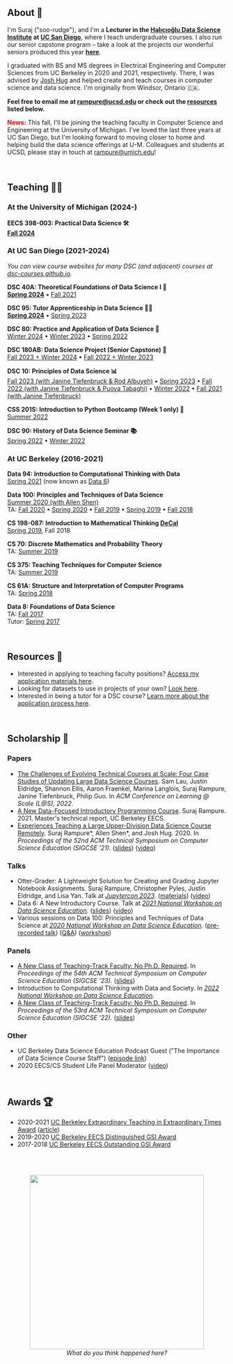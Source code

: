 ---
---

<!-- ✉️ <a>rampure@ucsd.edu</a><br>
💼 <a href="https://g.page/SDSC_UCSanDiego?share">SDSC 244E</a> -->

<a name='about'></a>

## About 👋

I'm Suraj ("soo-rudge"), and I'm a **Lecturer in the [Halıcıoğlu Data Science Institute](https://datascience.ucsd.edu) at [UC San Diego](https://www.ucsd.edu)**, where I teach undergraduate courses. I also run our senior capstone program – take a look at the projects our wonderful seniors produced this year [**here**](https://dsc-capstone.org/showcase-24).

I graduated with BS and MS degrees in Electrical Engineering and Computer Sciences from UC Berkeley in 2020 and 2021, respectively. There, I was advised by [Josh Hug](https://www2.eecs.berkeley.edu/Faculty/Homepages/joshhug.html) and helped create and teach courses in computer science and data science. I'm originally from Windsor, Ontario 🇨🇦.

**Feel free to email me at <a>rampure@ucsd.edu</a> or check out the [resources](#resources-) listed below.**

<span style="color:red"><b>News:</b></span> This fall, I'll be joining the teaching faculty in Computer Science and Engineering at the University of Michigan. I've loved the last three years at UC San Diego, but I'm looking forward to moving closer to home and helping build the data science offerings at U-M. Colleagues and students at UCSD, please stay in touch at <a>rampure@umich.edu</a>!

<br>

<a name='teaching'></a>

## Teaching 👨‍🏫

### At the University of Michigan (2024-)

**EECS 398-003: Practical Data Science 🛠️**<br>
[**Fall 2024**](https://practicaldsc.org)

### At UC San Diego (2021-2024)

_You can view course websites for many DSC (and adjacent) courses at [dsc-courses.github.io](https://dsc-courses.github.io)._

**DSC 40A: Theoretical Foundations of Data Science I 🧠**<br>
[**Spring 2024**](https://dsc-courses.github.io/dsc40a-2024-sp) • [Fall 2021](http://dsc-courses.github.io/dsc40a-2021-fa/)

**DSC 95: Tutor Apprenticeship in Data Science 🧑‍🏫**<br>
[**Spring 2024**](https://dsc-courses.github.io/dsc95-2024-sp/) • [Spring 2023](https://dsc-courses.github.io/dsc95-2023-sp/)

**DSC 80: Practice and Application of Data Science 💪**<br>
[Winter 2024](https://dsc-courses.github.io/dsc80-2024-wi) • [Winter 2023](https://dsc-courses.github.io/dsc80-2023-wi) • [Spring 2022](https://dsc-courses.github.io/dsc80-2022-sp)

**DSC 180AB: Data Science Project (Senior Capstone) 👷**<br>
[Fall 2023 + Winter 2024](https://dsc-capstone.org) • [Fall 2022 + Winter 2023](https://dsc-capstone.org/2022-23/)

**DSC 10: Principles of Data Science 📊**<br>
[Fall 2023 (with Janine Tiefenbruck & Rod Albuyeh)](https://dsc-courses.github.io/dsc10-2023-fa/) • [Spring 2023](https://dsc-courses.github.io/dsc10-2023-sp/) • [Fall 2022 (with Janine Tiefenbruck & Puoya Tabaghi)](http://dsc-courses.github.io/dsc10-2022-fa/) • [Winter 2022](http://dsc-courses.github.io/dsc10-2022-wi/) • [Fall 2021 (with Janine Tiefenbruck)](http://dsc-courses.github.io/dsc10-2021-fa/)

**CSS 201S: Introduction to Python Bootcamp (Week 1 only) 🥾**<br>
[Summer 2022](https://rampure.org/css-python-bootcamp/)

**DSC 90: History of Data Science Seminar 📚**<br>
[Spring 2022](http://dsc-courses.github.io/dsc90-2022-sp/) • [Winter 2022](http://dsc-courses.github.io/dsc90-2022-wi/)

### At UC Berkeley (2016-2021)

**Data 94: Introduction to Computational Thinking with Data**<br>
[Spring 2021](http://data94.org) (now known as [Data 6](http://data6.org))

**Data 100: Principles and Techniques of Data Science**<br>
[Summer 2020 (with Allen Shen)](http://ds100.org/su20)<br>TA: [Fall 2020](http://ds100.org/fa20) • [Spring 2020](http://ds100.org/sp20) • [Fall 2019](http://ds100.org/fa19) • [Spring 2019](http://ds100.org/sp19) • [Fall 2018](http://ds100.org/fa18)

**CS 198-087: Introduction to Mathematical Thinking [DeCal](http://decal.berkeley.edu)**<br>
[Spring 2019](http://imt-decal.org), Fall 2018

**CS 70: Discrete Mathematics and Probability Theory**<br>
TA: [Summer 2019](http://su19.eecs70.org)

**CS 375: Teaching Techniques for Computer Science**<br>
TA: [Summer 2019](http://cs375.github.io/su19)

**CS 61A: Structure and Interpretation of Computer Programs**<br>
TA: [Spring 2018](https://inst.eecs.berkeley.edu/~cs61a/sp18/)

**Data 8: Foundations of Data Science**<br>
TA: [Fall 2017](http://data8.org/fa17)<br>
Tutor: [Spring 2017](http://data8.org/sp17)

<br>

<a name='resources'></a>

## Resources 🌳

- Interested in applying to teaching faculty positions? [Access my application materials here](tf-app-materials).
- Looking for datasets to use in projects of your own? [Look here](find-datasets).
- Interested in being a tutor for a DSC course? [Learn more about the application process here](https://datascience.ucsd.edu/current-students/dsc-tutors/).


<br>


<a name='scholarship'></a>

## Scholarship 📝

### Papers
- [The Challenges of Evolving Technical Courses at Scale: Four Case Studies of Updating Large Data Science Courses](https://www.samlau.me/pubs/Challenges-of-Evolving-Data-Courses_L@S-2022.pdf). Sam Lau, Justin Eldridge, Shannon Ellis, Aaron Fraenkel, Marina Langlois, Suraj Rampure, Janine Tiefenbruck, Philip Guo. In _ACM Conference on Learning @ Scale (L@S), 2022_.
- [A New Data-Focused Introductory Programming Course](https://www2.eecs.berkeley.edu/Pubs/TechRpts/2021/EECS-2021-106.html). Suraj Rampure. 2021. Master's technical report, UC Berkeley EECS.
- [Experiences Teaching a Large Upper-Division Data Science Course Remotely](https://dl.acm.org/doi/pdf/10.1145/3408877.3432561). Suraj Rampure\*, Allen Shen\*, and Josh Hug. 2020. In _Proceedings of the 52nd ACM Technical Symposium on Computer Science Education (SIGCSE ’21)._ ([slides](https://docs.google.com/presentation/d/1xBMcdYKrhM0U1FxOKZ93TCqIdDIWFqdz7ns49LN_ukg/edit?usp=sharing)) ([video](https://youtu.be/_p-JUp4QyNA))

### Talks
- Otter-Grader: A Lightweight Solution for Creating and Grading Jupyter Notebook Assignments. Suraj Rampure, Christopher Pyles, Justin Eldridge, and Lisa Yan. Talk at _[Jupytercon 2023](https://cfp.jupytercon.com/2023/talk/XABS9S/)_. ([materials](https://github.com/chrispyles/otter-grader-jupytercon-2023)) ([video](https://www.youtube.com/watch?v=9_x532_2T2w))
- Data 6: A New Introductory Course. Talk at _[2021 National Workshop on Data Science Education](https://data.berkeley.edu/academics/resources/data-science-education-workshop/2021-national-workshop-data-science-education)_. ([slides](https://docs.google.com/presentation/d/1eeJvHmDNQanVOFjKn8Jky63ONxHPmDyq6I764f-YPdE/edit#slide=id.gb6d01dc2f6_0_124)) ([video](https://www.youtube.com/watch?v=4pMLelvesR8))
- Various sessions on Data 100: Principles and Techniques of Data Science at _[2020 National Workshop on Data Science Education](https://data.berkeley.edu/academics/resources/data-science-education-resources/2020-national-workshop-data-science-education)_. ([pre-recorded talk](https://www.youtube.com/watch?v=VxL9L7VkJTE&feature=youtu.be)) ([Q&A](https://www.youtube.com/watch?v=lfyyZQDlyXQ)) ([workshop](https://www.youtube.com/watch?v=1FsYgKKh9gk&feature=youtu.be))

### Panels
- [A New Class of Teaching-Track Faculty: No Ph.D. Required](https://dl.acm.org/doi/10.1145/3545947.3569608). In _Proceedings of the 54th ACM Technical Symposium on Computer Science Education (SIGCSE '23)._ ([slides](https://docs.google.com/presentation/d/1H2ngrPNb8TQXxIrCOFhXHce8-x6KEgHzw-bdFNrmQpQ/edit#slide=id.gb6f9b1ca0f_0_53))
- Introduction to Computational Thinking with Data and Society. In _[2022 National Workshop on Data Science Education](https://data.berkeley.edu/2022workshop/schedule)_.
- [A New Class of Teaching-Track Faculty: No Ph.D. Required](https://dl.acm.org/doi/10.1145/3478432.3499227). In _Proceedings of the 53rd ACM Technical Symposium on Computer Science Education (SIGCSE '22)._ ([slides](https://docs.google.com/presentation/d/12PalILpKLBHadL9GibmY4jATogp6BMHdIcsT_NUVSRc/edit#slide=id.gb6f9b1ca0f_0_53))

### Other
- UC Berkeley Data Science Education Podcast Guest ("The Importance of Data Science Course Staff") ([episode link](https://datascienceeducation.substack.com/p/the-importance-of-data-science-course))
- 2020 EECS/CS Student Life Panel Moderator ([video](https://youtu.be/RFCohC5kKO8))

<br>

<a name='awards'></a>

## Awards 🏆
- 2020-2021 [UC Berkeley Extraordinary Teaching in Extraordinary Times Award](https://rtl.berkeley.edu/extraordinary-teaching-extraordinary-times-award) ([article](https://data.berkeley.edu/news/cdss-instructors-honored-five-awards-extraordinary-teaching-extraordinary-times))
- 2019-2020 [UC Berkeley EECS Distinguished GSI Award](https://www2.eecs.berkeley.edu/Students/Awards/13/)
- 2017-2018 [UC Berkeley EECS Outstanding GSI Award](https://gsi.berkeley.edu/programs-services/award-programs/ogsi/ogsi-2018/)

<br><br>

<center><img src='assets/me_dancing.gif' width=400><br><i>What do you think happened here?</i></center>

<!-- What do you think happened [here](assets/me_dancing.gif)? -->
